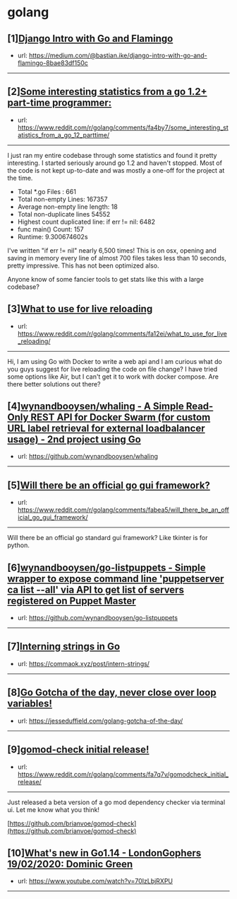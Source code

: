 # golang
## [1][Django Intro with Go and Flamingo](https://www.reddit.com/r/golang/comments/fa8o5n/django_intro_with_go_and_flamingo/)
- url: https://medium.com/@bastian.ike/django-intro-with-go-and-flamingo-8bae83df150c
---

## [2][Some interesting statistics from a go 1.2+ part-time programmer:](https://www.reddit.com/r/golang/comments/fa4by7/some_interesting_statistics_from_a_go_12_parttime/)
- url: https://www.reddit.com/r/golang/comments/fa4by7/some_interesting_statistics_from_a_go_12_parttime/
---
I just ran my entire codebase through some statistics and found it pretty interesting.  I started seriously around go 1.2 and haven't stopped.  Most of the code is not kept up-to-date and was mostly a one-off for the project at the time.

* Total *.go Files : 661
* Total non-empty Lines: 167357
* Average non-empty line length: 18
* Total non-duplicate lines 54552
* Highest count duplicated line: if err != nil:  6482
* func main() Count: 157
* Runtime: 9.300674602s


I've written "if err != nil" nearly 6,500 times!  This is on osx, opening and saving in memory every line of almost 700 files takes less than 10 seconds, pretty impressive.  This has not been optimized also.

Anyone know of some fancier tools to get stats like this with a large codebase?
## [3][What to use for live reloading](https://www.reddit.com/r/golang/comments/fa12ei/what_to_use_for_live_reloading/)
- url: https://www.reddit.com/r/golang/comments/fa12ei/what_to_use_for_live_reloading/
---
Hi, I am using Go with Docker to write a web api and I am curious what do you guys suggest for live reloading the code on file change? I have tried some options like Air, but I can't get it to work with docker compose. Are there better solutions out there?
## [4][wynandbooysen/whaling - A Simple Read-Only REST API for Docker Swarm (for custom URL label retrieval for external loadbalancer usage) - 2nd project using Go](https://www.reddit.com/r/golang/comments/fa8u9w/wynandbooysenwhaling_a_simple_readonly_rest_api/)
- url: https://github.com/wynandbooysen/whaling
---

## [5][Will there be an official go gui framework?](https://www.reddit.com/r/golang/comments/fabea5/will_there_be_an_official_go_gui_framework/)
- url: https://www.reddit.com/r/golang/comments/fabea5/will_there_be_an_official_go_gui_framework/
---
Will there be an official go standard gui framework? Like tkinter is for python.
## [6][wynandbooysen/go-listpuppets - Simple wrapper to expose command line 'puppetserver ca list --all' via API to get list of servers registered on Puppet Master](https://www.reddit.com/r/golang/comments/fa8tnr/wynandbooysengolistpuppets_simple_wrapper_to/)
- url: https://github.com/wynandbooysen/go-listpuppets
---

## [7][Interning strings in Go](https://www.reddit.com/r/golang/comments/f9yjba/interning_strings_in_go/)
- url: https://commaok.xyz/post/intern-strings/
---

## [8][Go Gotcha of the day, never close over loop variables!](https://www.reddit.com/r/golang/comments/f9sayq/go_gotcha_of_the_day_never_close_over_loop/)
- url: https://jesseduffield.com/golang-gotcha-of-the-day/
---

## [9][gomod-check initial release!](https://www.reddit.com/r/golang/comments/fa7q7v/gomodcheck_initial_release/)
- url: https://www.reddit.com/r/golang/comments/fa7q7v/gomodcheck_initial_release/
---
Just released a beta version of a go mod dependency checker via terminal ui. Let me know what you think!

[https://github.com/brianvoe/gomod-check](https://github.com/brianvoe/gomod-check)
## [10][What's new in Go1.14 - LondonGophers 19/02/2020: Dominic Green](https://www.reddit.com/r/golang/comments/f9qsl6/whats_new_in_go114_londongophers_19022020_dominic/)
- url: https://www.youtube.com/watch?v=70IzLbjRXPU
---

